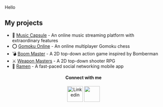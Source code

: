 Hello

## My projects

- 🎵 [Music Capsule](https://musiccapsule.netlify.app/) - An online music streaming platform with extraordinary features
- ⭕ [Gomoku Online](https://gomokuonline.netlify.app/) - An online multiplayer Gomoku chess
- 💣 [Boom Master](https://khaitruong922.itch.io/boom-master) - A 2D top-down action game inspired by Bomberman
- ⚔️ [Weapon Masters](https://khaitruong922.itch.io/weapon-masters) - A 2D top-down shooter RPG
- 🍜 [Ramen](https://github.com/RamenTeam/ramen) - A fast-paced social networking mobile app


<div align="center">
    <h4><b>Connect with me</b></h4>
    <a href="https://www.linkedin.com/in/khaitruong922" style="text-decoration: none">
         <img width="50px" src="https://user-images.githubusercontent.com/56820749/137717727-79882d53-e076-453a-8b27-8a749702e4e9.png" alt="Linkedin"/>
    </a> 
    <a href="https://www.youtube.com/c/Tsuu2092" style="text-decoration: none">
       <img width="50px" src="https://user-images.githubusercontent.com/56820749/137717539-2ca5a40c-09c6-4f15-9cda-444c755a82b1.png" />
    </a>
</div>
